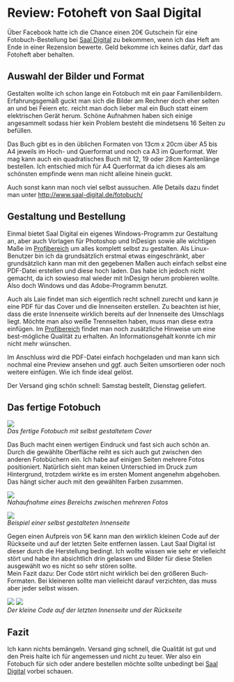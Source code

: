# Review: Fotoheft von Saal Digital


Über Facebook hatte ich die Chance einen 20€ Gutschein für eine Fotobuch-Bestellung bei [Saal Digital](https://www.facebook.com/Saal.Digital/) zu bekommen, wenn ich das Heft am Ende in einer Rezension bewerte. Geld bekomme ich keines dafür, darf das Fotoheft aber behalten.



## Auswahl der Bilder und Format

Gestalten wollte ich schon lange ein Fotobuch mit ein paar Familienbildern. Erfahrungsgemäß guckt man sich die Bilder am Rechner doch eher selten an und bei Feiern etc. reicht man doch lieber mal ein Buch statt einem elektrischen Gerät herum. Schöne Aufnahmen haben sich einige angesammelt sodass hier kein Problem besteht die mindetsens 16 Seiten zu befüllen.

Das Buch gibt es in den üblichen Formaten von 13cm x 20cm über A5 bis A4 jeweils im Hoch- und Querformat und noch ca A3 im Querformat. Wer mag kann auch ein quadratisches Buch mit 12, 19 oder 28cm Kantenlänge bestellen. Ich entschied mich für A4 Querformat da ich dieses als am schönsten empfinde wenn man nicht alleine hinein guckt.

Auch sonst kann man noch viel selbst aussuchen. Alle Details dazu findet man unter http://www.saal-digital.de/fotobuch/



## Gestaltung und Bestellung

Einmal bietet Saal Digital ein eigenes Windows-Programm zur Gestaltung an, aber auch Vorlagen für Photoshop und InDesign sowie alle wichtigen Maße im [Profibereich](http://www.saal-digital.de/service/profibereich/) um alles komplett selbst zu gestalten. Als Linux-Benutzer bin ich da grundsätzlich erstmal etwas eingeschränkt, aber grundsätzlich kann man mit den gegebenen Maßen auch einfach selbst eine PDF-Datei erstellen und diese hoch laden. Das habe ich jedoch nicht gemacht, da ich sowieso mal wieder mit InDesign herum probieren wollte. Also doch Windows und das Adobe-Programm benutzt.

Auch als Laie findet man sich eigentlich recht schnell zurecht und kann je eine PDF für das Cover und die Innenseiten erstellen. Zu beachten ist hier, dass die erste Innenseite wirklich bereits auf der Innenseite des Umschlags liegt. Möchte man also weiße Trennseiten haben, muss man diese extra einfügen. Im [Profibereich](http://www.saal-digital.de/service/profibereich/) findet man noch zusätzliche Hinweise um eine best-mögliche Qualität zu erhalten. An Informationsgehalt konnte ich mir nicht mehr wünschen.

Im Anschluss wird die PDF-Datei einfach hochgeladen und man kann sich nochmal eine Preview ansehen und ggf. auch Seiten umsortieren oder noch weitere einfügen. Wie ich finde ideal gelöst.

Der Versand ging schön schnell: Samstag bestellt, Dienstag geliefert. 



## Das fertige Fotobuch

![](DSC_0017.jpg)  
_Das fertige Fotobuch mit selbst gestaltetem Cover_

Das Buch macht einen wertigen Eindruck und fast sich auch schön an. Durch die gewählte Oberfläche reiht es sich auch gut zwischen den anderen Fotobüchern ein. Ich habe auf einigen Seiten mehrere Fotos positioniert. Natürlich sieht man keinen Unterschied im Druck zum Hintergrund, trotzdem wirkte es im ersten Moment angenehm abgehoben. Das hängt sicher auch mit den gewählten Farben zusammen.

![](450_DSC_0026.jpg)  
_Nahaufnahme eines Bereichs zwischen mehreren Fotos_

![](DSC_0024.jpg)  
_Beispiel einer selbst gestalteten Innenseite_

Gegen einen Aufpreis von 5€ kann man den wirklich kleinen Code auf der Rückseite und auf der letzten Seite entfernen lassen. Laut Saal Digital ist dieser durch die Herstellung bedingt. Ich wollte wissen wie sehr er vielleicht stört und habe ihn absichtlich drin gelassen und Bilder für diese Stellen ausgewählt wo es nicht so sehr stören sollte.  
Mein Fazit dazu: Der Code stört nicht wirklich bei den größeren Buch-Formaten. Bei kleineren sollte man vielleicht darauf verzichten, das muss aber jeder selbst wissen.

![](420_DSC_0028.jpg)
![](420_DSC_0030.jpg)   
_Der kleine Code auf der letzten Innenseite und der Rückseite_





## Fazit

Ich kann nichts bemängeln. Versand ging schnell, die Qualität ist gut und den Preis halte ich für angemessen und nicht zu teuer. Wer also ein Fotobuch für sich oder andere bestellen möchte sollte unbedingt bei [Saal Digital](https://www.saal-digital.de/) vorbei schauen.
